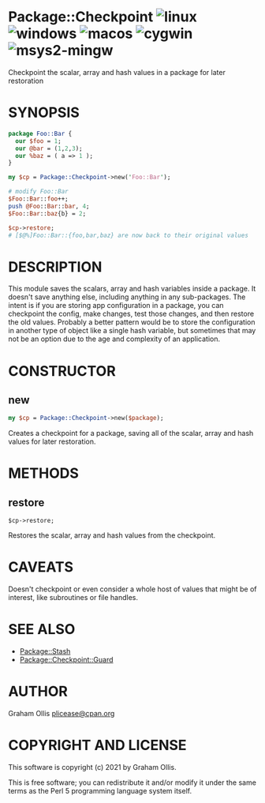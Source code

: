 # Package::Checkpoint ![linux](https://github.com/uperl/Package-Checkpoint/workflows/linux/badge.svg) ![windows](https://github.com/uperl/Package-Checkpoint/workflows/windows/badge.svg) ![macos](https://github.com/uperl/Package-Checkpoint/workflows/macos/badge.svg) ![cygwin](https://github.com/uperl/Package-Checkpoint/workflows/cygwin/badge.svg) ![msys2-mingw](https://github.com/uperl/Package-Checkpoint/workflows/msys2-mingw/badge.svg)

Checkpoint the scalar, array and hash values in a package for later restoration

# SYNOPSIS

```perl
package Foo::Bar {
  our $foo = 1;
  our @bar = (1,2,3);
  our %baz = ( a => 1 );
}

my $cp = Package::Checkpoint->new('Foo::Bar');

# modify Foo::Bar
$Foo::Bar::foo++;
push @Foo::Bar::bar, 4;
$Foo::Bar::baz{b} = 2;

$cp->restore;
# [$@%]Foo::Bar::{foo,bar,baz} are now back to their original values
```

# DESCRIPTION

This module saves the scalars, array and hash variables inside a package.  It doesn't
save anything else, including anything in any sub-packages.  The intent is if you are
storing app configuration in a package, you can checkpoint the config, make changes,
test those changes, and then restore the old values.  Probably a better pattern would
be to store the configuration in another type of object like a single hash variable,
but sometimes that may not be an option due to the age and complexity of an application.

# CONSTRUCTOR

## new

```perl
my $cp = Package::Checkpoint->new($package);
```

Creates a checkpoint for a package, saving all of the scalar, array and hash values
for later restoration.

# METHODS

## restore

```
$cp->restore;
```

Restores the scalar, array and hash values from the checkpoint.

# CAVEATS

Doesn't checkpoint or even consider a whole host of values that might be of interest,
like subroutines or file handles.

# SEE ALSO

- [Package::Stash](https://metacpan.org/pod/Package::Stash)
- [Package::Checkpoint::Guard](https://metacpan.org/pod/Package::Checkpoint::Guard)

# AUTHOR

Graham Ollis <plicease@cpan.org>

# COPYRIGHT AND LICENSE

This software is copyright (c) 2021 by Graham Ollis.

This is free software; you can redistribute it and/or modify it under
the same terms as the Perl 5 programming language system itself.
